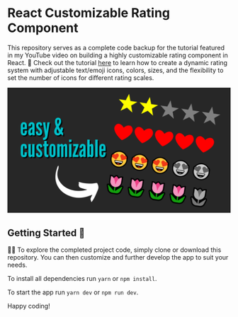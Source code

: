 # React Customizable Rating Component

This repository serves as a complete code backup for the tutorial featured in my YouTube video on building a highly customizable rating component in React. 🚀 Check out the tutorial [here](https://youtu.be/J-gURMj3M6A) to learn how to create a dynamic rating system with adjustable text/emoji icons, colors, sizes, and the flexibility to set the number of icons for different rating scales.

![Rating component preview](public/rating.png)

## Getting Started 🚀

👩‍💻 To explore the completed project code, simply clone or download this repository. You can then customize and further develop the app to suit your needs.

To install all dependencies run `yarn` or `npm install`.

To start the app run `yarn dev` or `npm run dev`.

Happy coding!
